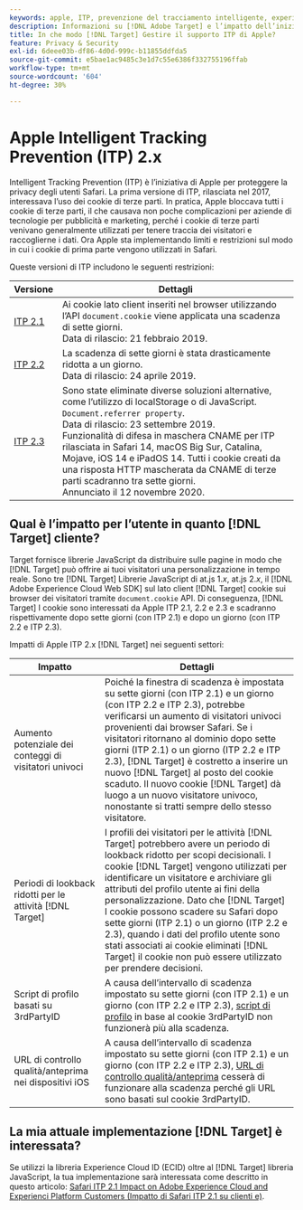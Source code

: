 ```yaml
---
keywords: apple, ITP, prevenzione del tracciamento intelligente, experience cloud id, ecid, itp
description: Informazioni su [!DNL Adobe Target] e l’impatto dell’iniziativa ITP (Intelligent Tracking Prevention) di Apple che mira a proteggere la privacy degli utenti Safari.
title: In che modo [!DNL Target] Gestire il supporto ITP di Apple?
feature: Privacy & Security
exl-id: 6deee03b-df86-4d0d-999c-b11855ddfda5
source-git-commit: e5bae1ac9485c3e1d7c55e6386f332755196ffab
workflow-type: tm+mt
source-wordcount: '604'
ht-degree: 30%

---
```


# Apple Intelligent Tracking Prevention (ITP) 2.x

Intelligent Tracking Prevention (ITP) è l’iniziativa di Apple per proteggere la privacy degli utenti Safari. La prima versione di ITP, rilasciata nel 2017, interessava l’uso dei cookie di terze parti. In pratica, Apple bloccava tutti i cookie di terze parti, il che causava non poche complicazioni per aziende di tecnologie per pubblicità e marketing, perché i cookie di terze parti venivano generalmente utilizzati per tenere traccia dei visitatori e raccoglierne i dati. Ora Apple sta implementando limiti e restrizioni sul modo in cui i cookie di prima parte vengono utilizzati in Safari.

Queste versioni di ITP includono le seguenti restrizioni:

| Versione | Dettagli |
| --- | --- |
| [ITP 2.1](https://webkit.org/blog/8613/intelligent-tracking-prevention-2-1/) | Ai cookie lato client inseriti nel browser utilizzando l’API `document.cookie` viene applicata una scadenza di sette giorni.<br />Data di rilascio: 21 febbraio 2019. |
| [ITP 2.2](https://webkit.org/blog/8828/intelligent-tracking-prevention-2-2/) | La scadenza di sette giorni è stata drasticamente ridotta a un giorno.<br />Data di rilascio: 24 aprile 2019. |
| [ITP 2.3](https://webkit.org/blog/9521/intelligent-tracking-prevention-2-3/) | Sono state eliminate diverse soluzioni alternative, come l’utilizzo di localStorage o di JavaScript. `Document.referrer property`.<br />Data di rilascio: 23 settembre 2019.<br />Funzionalità di difesa in maschera CNAME per ITP rilasciata in Safari 14, macOS Big Sur, Catalina, Mojave, iOS 14 e iPadOS 14. Tutti i cookie creati da una risposta HTTP mascherata da CNAME di terze parti scadranno tra sette giorni.<br />Annunciato il 12 novembre 2020. |

## Qual è l’impatto per l’utente in quanto [!DNL Target] cliente?

Target fornisce librerie JavaScript da distribuire sulle pagine in modo che [!DNL Target] può offrire ai tuoi visitatori una personalizzazione in tempo reale. Sono tre [!DNL Target] Librerie JavaScript di at.js 1.*x*, at.js 2.*x*, il [!DNL Adobe Experience Cloud Web SDK] sul lato client [!DNL Target] cookie sui browser dei visitatori tramite `document.cookie` API. Di conseguenza, [!DNL Target] I cookie sono interessati da Apple ITP 2.1, 2.2 e 2.3 e scadranno rispettivamente dopo sette giorni (con ITP 2.1) e dopo un giorno (con ITP 2.2 e ITP 2.3).

Impatti di Apple ITP 2.x [!DNL Target] nei seguenti settori:

| Impatto | Dettagli |
| --- | --- |
| Aumento potenziale dei conteggi di visitatori univoci | Poiché la finestra di scadenza è impostata su sette giorni (con ITP 2.1) e un giorno (con ITP 2.2 e ITP 2.3), potrebbe verificarsi un aumento di visitatori univoci provenienti dai browser Safari. Se i visitatori ritornano al dominio dopo sette giorni (ITP 2.1) o un giorno (ITP 2.2 e ITP 2.3), [!DNL Target] è costretto a inserire un nuovo [!DNL Target] al posto del cookie scaduto. Il nuovo cookie [!DNL Target] dà luogo a un nuovo visitatore univoco, nonostante si tratti sempre dello stesso visitatore. |
| Periodi di lookback ridotti per le attività [!DNL Target] | I profili dei visitatori per le attività [!DNL Target] potrebbero avere un periodo di lookback ridotto per scopi decisionali. I cookie [!DNL Target] vengono utilizzati per identificare un visitatore e archiviare gli attributi del profilo utente ai fini della personalizzazione. Dato che [!DNL Target] I cookie possono scadere su Safari dopo sette giorni (ITP 2.1) o un giorno (ITP 2.2 e 2.3), quando i dati del profilo utente sono stati associati ai cookie eliminati [!DNL Target] il cookie non può essere utilizzato per prendere decisioni. |
| Script di profilo basati su 3rdPartyID | A causa dell’intervallo di scadenza impostato su sette giorni (con ITP 2.1) e un giorno (con ITP 2.2 e ITP 2.3), [script di profilo](https://experienceleague.adobe.com/docs/target/using/audiences/visitor-profiles/profile-parameters.html) in base al cookie 3rdPartyID non funzionerà più alla scadenza. |
| URL di controllo qualità/anteprima nei dispositivi iOS | A causa dell’intervallo di scadenza impostato su sette giorni (con ITP 2.1) e un giorno (con ITP 2.2 e ITP 2.3), [URL di controllo qualità/anteprima](https://experienceleague.adobe.com/docs/target/using/activities/activity-qa/activity-qa.html) cesserà di funzionare alla scadenza perché gli URL sono basati sul cookie 3rdPartyID. |

## La mia attuale implementazione [!DNL Target] è interessata?

Se utilizzi la libreria Experience Cloud ID (ECID) oltre al [!DNL Target] libreria JavaScript, la tua implementazione sarà interessata come descritto in questo articolo: [Safari ITP 2.1 Impact on Adobe Experience Cloud and Experienci Platform Customers (Impatto di Safari ITP 2.1 su clienti e)](https://medium.com/adobetech/safari-itp-2-1-impact-on-adobe-experience-cloud-customers-9439cecb55ac).
